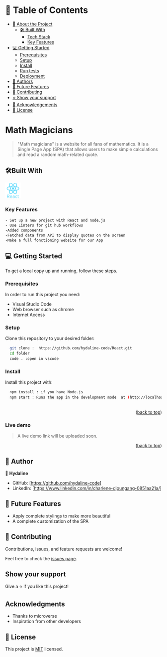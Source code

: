 



# 📗 Table of Contents

- [📖 About the Project](#about-project)
  - [🛠 Built With](#built-with)
    - [Tech Stack](#tech-stack)
    - [Key Features](#key-features)
- [💻 Getting Started](#getting-started)
  - [Prerequisites](#prerequisites)
  - [Setup](#setup)
  - [Install](#install)
  - [Run tests](#run-tests)
  - [Deployment](#deployment)
- [👥 Authors](#authors)
- [🔭 Future Features](#future-features)
- [🤝 Contributing](#contributing)
- [⭐️ Show your support](#support)
- [🙏 Acknowledgements](#acknowledgements)
- [📝 License](#license)

#  Math Magicians

> "Math magicians" is a website for all fans of mathematics. It is a Single Page App (SPA) that allows users to make simple calculations and read a random math-related quote.


## 🛠Built With

<a href="https://reactjs.org/" target="_blank" rel="noreferrer"> <img
      src="https://raw.githubusercontent.com/devicons/devicon/master/icons/react/react-original-wordmark.svg"
      alt="react" width="50" height="50" /> </a>

### Key Features <a name="key-features"></a>
    - Set up a new project with React and node.js
    - Use Linters for git hub workflows
    -Added components 
    -Fetched data from API to display quotes on the screen
    -Make a full fonctioning website for our App

## 💻 Getting Started <a name="getting-started"></a>

To get a local copy up and running, follow these steps.

### Prerequisites

In order to run this project you need:

- Visual Studio Code
- Web browser such as chrome
- Internet Access

### Setup

Clone this repository to your desired folder:

```sh
  git clone :  https://github.com/hydaline-code/React.git
  cd folder 
  code . :open in vscode
```

### Install

Install this project with:

```sh
  npm install : if you have Node.js
  npm start : Runs the app in the development mode  at (http://localhost:3000) to view it in your browser.
   
```
<p align="right">(<a href="#readme-top">back to top</a>)</p>


### Live demo
> A live demo link will be uploaded soon.

<p align="right">(<a href="#readme-top">back to top</a>)</p>

## 👥 Author <a name="authors"></a>

👤 **Hydaline**

- GitHub: [https://github.com/hydaline-code]
- LinkedIn: [https://www.linkedin.com/in/charlene-djoungang-0851aa21a/]

## 🔭 Future Features <a name="future-features"></a>

- Apply complete stylings to make more beautiful
- A complete customization of the SPA

## 🤝 Contributing

Contributions, issues, and feature requests are welcome!

Feel free to check the [issues page](https://github.com/hydaline-code/React/issues).

## Show your support

Give a ⭐️ if you like this project!

## Acknowledgments

- Thanks to microverse
- Inspiration from other developers 


## 📝 License

This project is [MIT](./LICENSE) licensed.